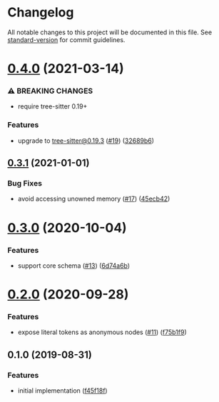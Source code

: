 # Changelog

All notable changes to this project will be documented in this file. See [standard-version](https://github.com/conventional-changelog/standard-version) for commit guidelines.

# [0.4.0](https://github.com/ikatyang/tree-sitter-yaml/compare/v0.3.1...v0.4.0) (2021-03-14)


### ⚠ BREAKING CHANGES

* require tree-sitter 0.19+


### Features

* upgrade to tree-sitter@0.19.3 ([#19](https://github.com/ikatyang/tree-sitter-yaml/issues/19)) ([32689b6](https://github.com/ikatyang/tree-sitter-yaml/commit/32689b6))



## [0.3.1](https://github.com/ikatyang/tree-sitter-yaml/compare/v0.3.0...v0.3.1) (2021-01-01)


### Bug Fixes

* avoid accessing unowned memory ([#17](https://github.com/ikatyang/tree-sitter-yaml/issues/17)) ([45ecb42](https://github.com/ikatyang/tree-sitter-yaml/commit/45ecb42))



# [0.3.0](https://github.com/ikatyang/tree-sitter-yaml/compare/v0.2.0...v0.3.0) (2020-10-04)


### Features

* support core schema ([#13](https://github.com/ikatyang/tree-sitter-yaml/issues/13)) ([6d74a6b](https://github.com/ikatyang/tree-sitter-yaml/commit/6d74a6b))



# [0.2.0](https://github.com/ikatyang/tree-sitter-yaml/compare/v0.1.0...v0.2.0) (2020-09-28)


### Features

* expose literal tokens as anonymous nodes ([#11](https://github.com/ikatyang/tree-sitter-yaml/issues/11)) ([f75b1f9](https://github.com/ikatyang/tree-sitter-yaml/commit/f75b1f9))



## 0.1.0 (2019-08-31)


### Features

* initial implementation ([f45f18f](https://github.com/ikatyang/tree-sitter-yaml/commit/f45f18f))
